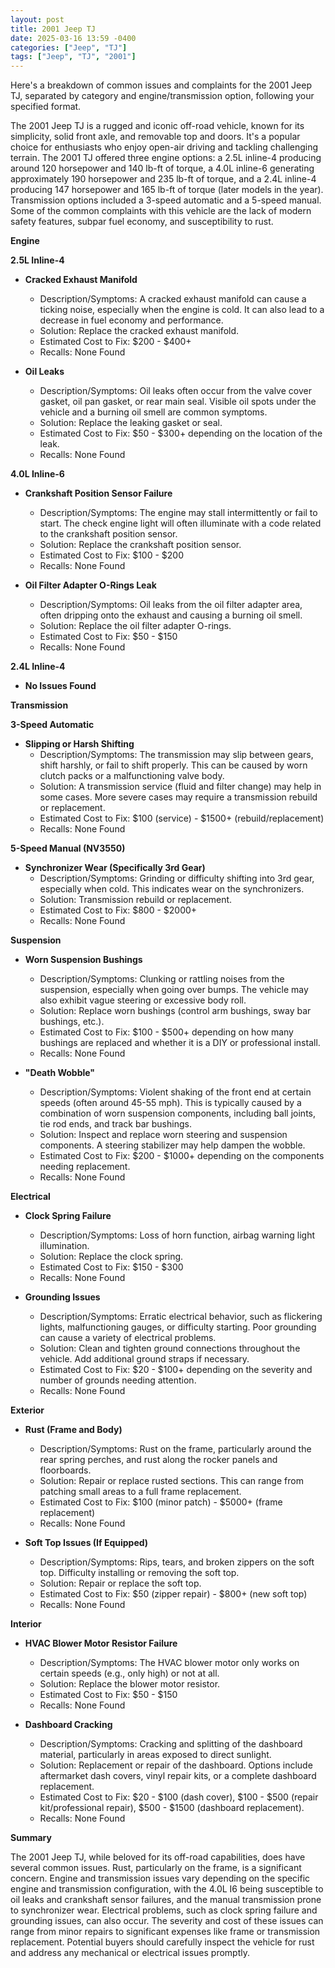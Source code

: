 ```yaml
---
layout: post
title: 2001 Jeep TJ
date: 2025-03-16 13:59 -0400
categories: ["Jeep", "TJ"]
tags: ["Jeep", "TJ", "2001"]
---
```

Here's a breakdown of common issues and complaints for the 2001 Jeep TJ, separated by category and engine/transmission option, following your specified format.

The 2001 Jeep TJ is a rugged and iconic off-road vehicle, known for its simplicity, solid front axle, and removable top and doors. It's a popular choice for enthusiasts who enjoy open-air driving and tackling challenging terrain. The 2001 TJ offered three engine options: a 2.5L inline-4 producing around 120 horsepower and 140 lb-ft of torque, a 4.0L inline-6 generating approximately 190 horsepower and 235 lb-ft of torque, and a 2.4L inline-4 producing 147 horsepower and 165 lb-ft of torque (later models in the year). Transmission options included a 3-speed automatic and a 5-speed manual. Some of the common complaints with this vehicle are the lack of modern safety features, subpar fuel economy, and susceptibility to rust.

**Engine**

**2.5L Inline-4**

*   **Cracked Exhaust Manifold**
    *   Description/Symptoms: A cracked exhaust manifold can cause a ticking noise, especially when the engine is cold. It can also lead to a decrease in fuel economy and performance.
    *   Solution: Replace the cracked exhaust manifold.
    *   Estimated Cost to Fix: $200 - $400+
    *   Recalls: None Found

*   **Oil Leaks**
    *   Description/Symptoms: Oil leaks often occur from the valve cover gasket, oil pan gasket, or rear main seal. Visible oil spots under the vehicle and a burning oil smell are common symptoms.
    *   Solution: Replace the leaking gasket or seal.
    *   Estimated Cost to Fix: $50 - $300+ depending on the location of the leak.
    *   Recalls: None Found

**4.0L Inline-6**

*   **Crankshaft Position Sensor Failure**
    *   Description/Symptoms: The engine may stall intermittently or fail to start. The check engine light will often illuminate with a code related to the crankshaft position sensor.
    *   Solution: Replace the crankshaft position sensor.
    *   Estimated Cost to Fix: $100 - $200
    *   Recalls: None Found

*   **Oil Filter Adapter O-Rings Leak**
    *   Description/Symptoms: Oil leaks from the oil filter adapter area, often dripping onto the exhaust and causing a burning oil smell.
    *   Solution: Replace the oil filter adapter O-rings.
    *   Estimated Cost to Fix: $50 - $150
    *   Recalls: None Found

**2.4L Inline-4**

* **No Issues Found**

**Transmission**

**3-Speed Automatic**

*   **Slipping or Harsh Shifting**
    *   Description/Symptoms: The transmission may slip between gears, shift harshly, or fail to shift properly. This can be caused by worn clutch packs or a malfunctioning valve body.
    *   Solution: A transmission service (fluid and filter change) may help in some cases. More severe cases may require a transmission rebuild or replacement.
    *   Estimated Cost to Fix: $100 (service) - $1500+ (rebuild/replacement)
    *   Recalls: None Found

**5-Speed Manual (NV3550)**

*   **Synchronizer Wear (Specifically 3rd Gear)**
    *   Description/Symptoms: Grinding or difficulty shifting into 3rd gear, especially when cold. This indicates wear on the synchronizers.
    *   Solution: Transmission rebuild or replacement.
    *   Estimated Cost to Fix: $800 - $2000+
    *   Recalls: None Found

**Suspension**

*   **Worn Suspension Bushings**
    *   Description/Symptoms: Clunking or rattling noises from the suspension, especially when going over bumps. The vehicle may also exhibit vague steering or excessive body roll.
    *   Solution: Replace worn bushings (control arm bushings, sway bar bushings, etc.).
    *   Estimated Cost to Fix: $100 - $500+ depending on how many bushings are replaced and whether it is a DIY or professional install.
    *   Recalls: None Found

*   **"Death Wobble"**
    *   Description/Symptoms: Violent shaking of the front end at certain speeds (often around 45-55 mph). This is typically caused by a combination of worn suspension components, including ball joints, tie rod ends, and track bar bushings.
    *   Solution: Inspect and replace worn steering and suspension components. A steering stabilizer may help dampen the wobble.
    *   Estimated Cost to Fix: $200 - $1000+ depending on the components needing replacement.
    *   Recalls: None Found

**Electrical**

*   **Clock Spring Failure**
    *   Description/Symptoms: Loss of horn function, airbag warning light illumination.
    *   Solution: Replace the clock spring.
    *   Estimated Cost to Fix: $150 - $300
    *   Recalls: None Found

*   **Grounding Issues**
    *   Description/Symptoms: Erratic electrical behavior, such as flickering lights, malfunctioning gauges, or difficulty starting. Poor grounding can cause a variety of electrical problems.
    *   Solution: Clean and tighten ground connections throughout the vehicle. Add additional ground straps if necessary.
    *   Estimated Cost to Fix: $20 - $100+ depending on the severity and number of grounds needing attention.
    *   Recalls: None Found

**Exterior**

*   **Rust (Frame and Body)**
    *   Description/Symptoms: Rust on the frame, particularly around the rear spring perches, and rust along the rocker panels and floorboards.
    *   Solution: Repair or replace rusted sections. This can range from patching small areas to a full frame replacement.
    *   Estimated Cost to Fix: $100 (minor patch) - $5000+ (frame replacement)
    *   Recalls: None Found

*   **Soft Top Issues (If Equipped)**
    *   Description/Symptoms: Rips, tears, and broken zippers on the soft top. Difficulty installing or removing the soft top.
    *   Solution: Repair or replace the soft top.
    *   Estimated Cost to Fix: $50 (zipper repair) - $800+ (new soft top)
    *   Recalls: None Found

**Interior**

*   **HVAC Blower Motor Resistor Failure**
    *   Description/Symptoms: The HVAC blower motor only works on certain speeds (e.g., only high) or not at all.
    *   Solution: Replace the blower motor resistor.
    *   Estimated Cost to Fix: $50 - $150
    *   Recalls: None Found

*   **Dashboard Cracking**
    * Description/Symptoms: Cracking and splitting of the dashboard material, particularly in areas exposed to direct sunlight.
    * Solution: Replacement or repair of the dashboard. Options include aftermarket dash covers, vinyl repair kits, or a complete dashboard replacement.
    * Estimated Cost to Fix: $20 - $100 (dash cover), $100 - $500 (repair kit/professional repair), $500 - $1500 (dashboard replacement).
    * Recalls: None Found

**Summary**

The 2001 Jeep TJ, while beloved for its off-road capabilities, does have several common issues. Rust, particularly on the frame, is a significant concern. Engine and transmission issues vary depending on the specific engine and transmission configuration, with the 4.0L I6 being susceptible to oil leaks and crankshaft sensor failures, and the manual transmission prone to synchronizer wear. Electrical problems, such as clock spring failure and grounding issues, can also occur. The severity and cost of these issues can range from minor repairs to significant expenses like frame or transmission replacement. Potential buyers should carefully inspect the vehicle for rust and address any mechanical or electrical issues promptly.

